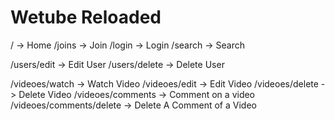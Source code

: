 # Wetube Reloaded

/ -> Home
/joins -> Join
/login -> Login
/search -> Search

/users/edit -> Edit User
/users/delete -> Delete User

/videoes/watch -> Watch Video
/videoes/edit -> Edit Video
/videoes/delete -> Delete Video
/videoes/comments -> Comment on a video
/videoes/comments/delete -> Delete A Comment of a Video

